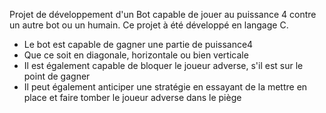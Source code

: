 Projet de développement d'un Bot capable de jouer au puissance 4 contre un autre bot ou un humain.
Ce projet à été développé en langage C.

 - Le bot est capable de gagner une partie de puissance4
 - Que ce soit en diagonale, horizontale ou bien verticale
 - Il est également capable de bloquer le joueur adverse, s'il est sur le point de gagner
 - Il peut également anticiper une stratégie en essayant de la mettre en place et faire tomber le joueur adverse dans le piège
